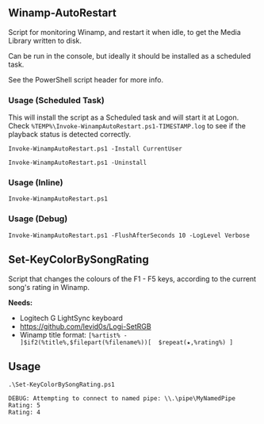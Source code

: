 ## Winamp-AutoRestart

Script for monitoring Winamp, and restart it when idle, to get the Media Library written to disk.

Can be run in the console, but ideally it should be installed as a scheduled task.

See the PowerShell script header for more info.

### Usage (Scheduled Task)

This will install the script as a Scheduled task and will start it at Logon.
Check `%TEMP%\Invoke-WinampAutoRestart.ps1-TIMESTAMP.log` to see if the playback status is detected correctly.

```
Invoke-WinampAutoRestart.ps1 -Install CurrentUser

Invoke-WinampAutoRestart.ps1 -Uninstall
```

### Usage (Inline)

```
Invoke-WinampAutoRestart.ps1
```

### Usage (Debug)

```
Invoke-WinampAutoRestart.ps1 -FlushAfterSeconds 10 -LogLevel Verbose
```

## Set-KeyColorBySongRating

Script that changes the colours of the F1 - F5 keys, according to the current song's rating in Winamp.

**Needs:**
* Logitech G LightSync keyboard
* https://github.com/levid0s/Logi-SetRGB
* Winamp title format: `[%artist% - ]$if2(%title%,$filepart(%filename%))[  $repeat(★,%rating%) ]`

## Usage

```
.\Set-KeyColorBySongRating.ps1

DEBUG: Attempting to connect to named pipe: \\.\pipe\MyNamedPipe
Rating: 5
Rating: 4
```
